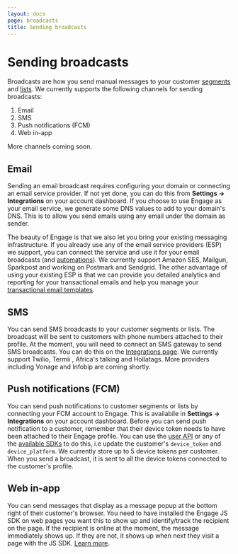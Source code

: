 ```yaml
---
layout: docs
page: broadcasts
title: Sending broadcasts
---
```


# Sending broadcasts

Broadcasts are how you send manual messages to your customer [segments](/docs/guides/segments) and [lists](/docs/guides/lists). We currently supports the following channels for sending broadcasts:

1. Email
2. SMS
3. Push notifications (FCM)
3. Web in-app

More channels coming soon.

## Email

Sending an email broadcast requires configuring your domain or connecting an email service provider. If not yet done, you can do this from **Settings -> Integrations** on your account dashboard. If you choose to use Engage as your email service, we generate some DNS values to add to your domain's DNS. This is to allow you send emails using any email under the domain as sender.

The beauty of Engage is that we also let you bring your existing messaging infrastructure. If you already use any of the email service providers (ESP) we support, you can connect the service and use it for your email broadcasts (and [automations](/docs/guides/automations)). We currently support Amazon SES, Mailgun, Sparkpost and working on Postmark and Sendgrid. The other advantage of using your existing ESP is that we can provide you detailed analytics and reporting for your transactional emails and help you manage your [transactional email templates](/docs/guides/templates).

## SMS

You can send SMS broadcasts to your customer segments or lists. The broadcast will be sent to customers with phone numbers attached to their profile. At the moment, you will need to connect an SMS gateway to send SMS broadcasts. You can do this on the [Integrations page](https://app.engage.so/settings/integrations). We currently support Twilio, Termii , Africa's talking and Hollatags. More providers including Vonage and Infobip are coming shortly.

## Push notifications (FCM)

You can send push notifications to customer segments or lists by connecting your FCM account to Engage. This is availabile in **Settings -> Integrations** on your account dashboard. Before you can send push notification to a customer, remember that their device token needs to have been attached to their Engage profile. You can use the [user API](/docs/api/users) or any of the [available SDKs](https://engage.so/docs/sdks) to do this, i.e update the customer's `device_token` and `device_platform`. We currently store up to 5 device tokens per customer. When you send a broadcast, it is sent to all the device tokens connected to the customer's profile.

## Web in-app

You can send messages that display as a message popup at the bottom right of their customer's browser. You need to have installed the Engage JS SDK on web pages you want this to show up and identify/track the recipient on the page. If the recipient is online at the moment, the message immediately shows up. If they are not, it shows up when next they visit a page with the JS SDK. [Learn more](/docs/channels/web-inapp).
